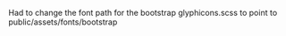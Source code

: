 Had to change the font path for the bootstrap glyphicons.scss to point
to public/assets/fonts/bootstrap
